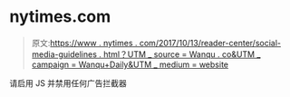 # nytimes.com

> 原文:[https://www . nytimes . com/2017/10/13/reader-center/social-media-guidelines . html？UTM _ source = Wanqu . co&UTM _ campaign = Wanqu+Daily&UTM _ medium = website](https://www.nytimes.com/2017/10/13/reader-center/social-media-guidelines.html?utm_source=wanqu.co&utm_campaign=Wanqu+Daily&utm_medium=website)

请启用 JS 并禁用任何广告拦截器